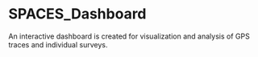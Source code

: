 # SPACES_Dashboard

An interactive dashboard is created for visualization and analysis of GPS traces and individual surveys.
